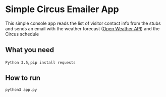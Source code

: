 Simple Circus Emailer App
==========================
This simple console app reads the list of visitor contact info from the stubs and sends an email
with the weather forecast ([Open Weather API](http://openweathermap.org/api)) and the Circus schedule


What you need
--------------
`Python 3.5`, `pip install requests`


How to run
-----------
```bash
python3 app.py
```
